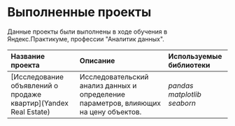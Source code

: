 # Выполненные проекты

Данные проекты были выполнены в ходе обучения в Яндекс.Практикуме, профессии "Аналитик данных".

| Название проекта | Описание | Используемые библиотеки | 
| :---------------------- | :---------------------- | :---------------------- |
| [Исследование объявлений о продаже квартир](Yandex Real Estate) | Исследовательский анализ данных и определение параметров, влияющих на цену объектов.| *pandas*    *matplotlib*   *seaborn*|
